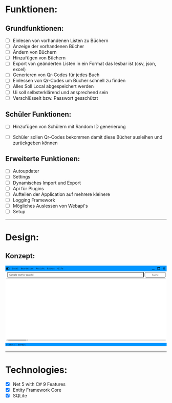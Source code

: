 # Funktionen:

## Grundfunktionen:
- [ ] Einlesen von vorhandenen Listen zu Büchern
- [ ] Anzeige der vorhandenen Bücher 
- [ ] Ändern von Büchern
- [ ] Hinzufügen von Büchern
- [ ] Export von geänderten Listen in ein Format das lesbar ist (csv, json, excel)
- [ ] Generieren von Qr-Codes für jedes Buch
- [ ] Einlessen von Qr-Codes um Bücher schnell zu finden 
- [ ] Alles Soll Local abgespeichert werden
- [ ] Ui soll selbsterklärend und ansprechend sein
- [ ] Verschlüsselt bzw. Passwort gesschützt

## Schüler Funktionen:
- [ ] Hinzufügen von Schülern mit Random ID generierung
- [ ] Schüler sollen Qr-Codes bekommen damit diese Bücher ausleihen und zurückgeben können


## Erweiterte Funktionen:
- [ ] Autoupdater
- [ ] Settings
- [ ] Dynamisches Import und Export
- [ ] Api für Plugins
- [ ] Aufteilen der Application auf mehrere kleinere
- [ ] Logging Framework
- [ ] Mögliches Auslessen von Webapi's
- [ ] Setup
---

# Design:

## Konzept:
![Example Window](/assets/example/example_window.png)

---

# Technologies:

- [X] Net 5 with C# 9 Features
- [x] Entity Framework Core
- [x] SQLite